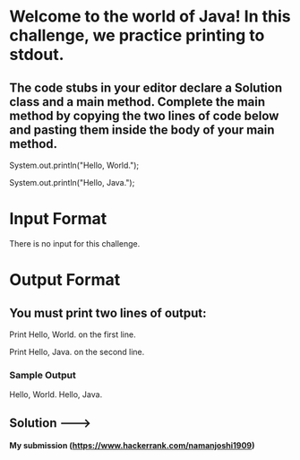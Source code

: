 
# Welcome to the world of Java! In this challenge, we practice printing to stdout.

## The code stubs in your editor declare a Solution class and a main method. Complete the main method by copying the two lines of code below and pasting them inside the body of your main method.

System.out.println("Hello, World.");

System.out.println("Hello, Java.");

# Input Format

There is no input for this challenge.

# Output Format

## You must print two lines of output:

Print Hello, World. on the first line.

Print Hello, Java. on the second line.

### Sample Output

Hello, World.
Hello, Java.


## Solution --->
<!-- public class Solution {

    public static void main(String[] args) {
        System.out.println("Hello, World.");
  System.out.println("Hello, Java.");
   }
}  -->




#### My submission (https://www.hackerrank.com/namanjoshi1909)
